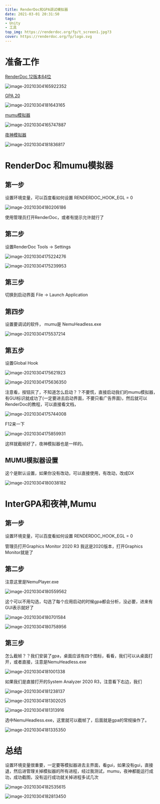 ```yaml
---
title: RenderDoc和GPA调试模拟器
date: 2021-03-01 20:31:50
tags:
- Unity
- 工具
top_img: https://renderdoc.org/fp/t_screen1.jpg?3
cover: https://renderdoc.org/fp/logo.svg
---
```

# 准备工作

[RenderDoc 12版本64位](https://renderdoc.org/stable/1.12/RenderDoc_1.12_64.zip)

![image-20210304165922352](image-20210304165922352.png)

[GPA 20](https://registrationcenter-download.intel.com/akdlm/irc_nas/17543/gpa_20.4.1608031112_release-external_x64_standalone.msi)

![image-20210304181643165](image-20210304181643165.png)

[mumu模拟器](https://a11.gdl.netease.com/MuMuInstaller_1.2.0.0_nochannel_zh-Hans_1614587994.exe)

![image-20210304165747887](image-20210304165747887.png)

[夜神模拟器](https://res06.bignox.com/full/20210220/d805fd0b971d4eebb77685596ae90db3.exe?filename=nox_setup_v7.0.0.9_full.exe)

![image-20210304181836817](image-20210304181836817.png)

# RenderDoc 和mumu模拟器

## 第一步

设置环境变量，可以百度看如何设置	RENDERDOC_HOOK_EGL = 0

![image-20210304180206186](image-20210304180206186.png)

使用管理员打开RenderDoc，或者有提示允许就行了

## 第二步

设置RenderDoc Tools -> Settings

![image-20210304175224276](image-20210304175224276.png)

![image-20210304175239953](image-20210304175239953.png)

## 第三步

切换到启动界面 File -> Launch Application

## 第四步

设置要调试的软件， mumu是 NemuHeadless.exe

![image-20210304175537214](image-20210304175537214.png)

## 第五步

设置Global Hook

![image-20210304175621923](image-20210304175621923.png)

![image-20210304175636350](image-20210304175636350.png)

注意看，按钮灰了，不知道怎么启动？？不要慌，直接启动我们的mumu模拟器，有GUI标识就成功了(一定要进去启动界面，不要只看广告界面)，然后就可以RenderDoc的教程，可以直接看文档，

![image-20210304175744008](image-20210304175744008.png)

F12来一下

![image-20210304175859931](image-20210304175859931.png)

这样就截帧好了，夜神模拟器也是一样的。

## MUMU模拟器设置

这个是默认设置，如果你没有改动，可以直接使用，有改动，改成DX

![image-20210304180038182](image-20210304180038182.png)

# InterGPA和夜神,Mumu

## 第一步

设置环境变量，可以百度看如何设置	RENDERDOC_HOOK_EGL = 0

管理员打开Graphics Monitor 2020 R3 我这是2020版本，打开Graphics Monitor就是了

## 第二步

注意这里是NemuPlayer.exe

![image-20210304180559562](image-20210304180559562.png)

这个可以不用勾选，勾选了每个应用启动的时候gpa都会分析，没必要，进来有GUI表示就好了

![image-20210304180701584](image-20210304180701584.png)

![image-20210304180758956](image-20210304180758956.png)

## 第三步

怎么截帧？？我们安装了gpa，桌面应该有四个图标，看看，我们可以从桌面打开，或者直接，注意是NemuHeadless.exe

![image-20210304181001338](image-20210304181001338.png)

如果我们是直接打开的System Analyzer 2020 R3，注意看下右边，我们

![image-20210304181238137](image-20210304181238137.png)

![image-20210304181302025](image-20210304181302025.png)

![image-20210304181313916](image-20210304181313916.png)

选中NemuHeadless.exe，这里就可以截帧了，后面就是gpa的常规操作了。

![image-20210304181335350](image-20210304181335350.png)

# 总结

设置环境变量很重要，一定要等模拟器进去主界面，看gui，如果没有gui，直接退，然后进管理关掉模拟器的所有进程，经过我测试，mumu，夜神都能运行成功，成功截图，没有运行成功就关掉进程多试几次

![image-20210304182535615](image-20210304182535615.png)

![image-20210304182813450](image-20210304182813450.png)
